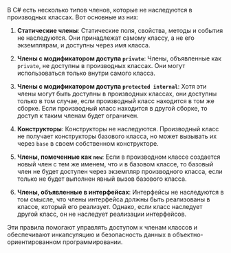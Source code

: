 В C# есть несколько типов членов, которые не наследуются в производных классах. Вот основные из них:

1. **Статические члены**: Статические поля, свойства, методы и события не наследуются. Они принадлежат самому классу, а не его экземплярам, и доступны через имя класса.

2. **Члены с модификатором доступа `private`**: Члены, объявленные как `private`, не доступны в производных классах. Они могут использоваться только внутри самого класса.

3. **Члены с модификатором доступа `protected internal`**: Хотя эти члены могут быть доступны в производных классах, они доступны только в том случае, если производный класс находится в том же сборке. Если производный класс находится в другой сборке, то доступ к таким членам будет ограничен.

4. **Конструкторы**: Конструкторы не наследуются. Производный класс не получает конструкторы базового класса, но может вызывать их через `base` в своем собственном конструкторе.

5. **Члены, помеченные как `new`**: Если в производном классе создается новый член с тем же именем, что и в базовом классе, то базовый член не будет доступен через экземпляр производного класса, если только не будет выполнен явный вызов базового класса.

6. **Члены, объявленные в интерфейсах**: Интерфейсы не наследуются в том смысле, что члены интерфейса должны быть реализованы в классе, который его реализует. Однако, если класс наследует другой класс, он не наследует реализации интерфейсов.

Эти правила помогают управлять доступом к членам классов и обеспечивают инкапсуляцию и безопасность данных в объектно-ориентированном программировании.